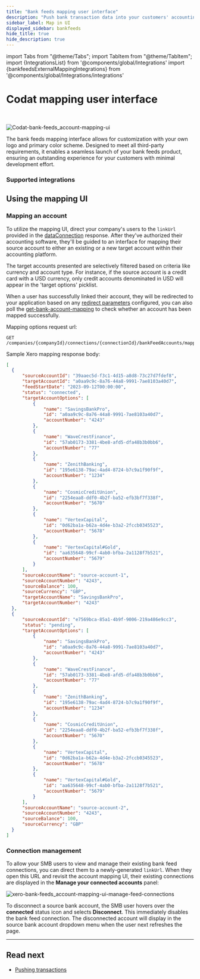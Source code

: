 ```yaml
---
title: "Bank feeds mapping user interface"
description: "Push bank transaction data into your customers' accounting platforms with an automated feed."
sidebar_label: Map in UI
displayed_sidebar: bankfeeds
hide_title: true
hide_description: true
---
```


import Tabs from "@theme/Tabs";
import TabItem from "@theme/TabItem";
import {IntegrationsList} from '@components/global/Integrations'
import {bankfeedsExternalMappingIntegrations} from '@components/global/Integrations/integrations'

# Codat mapping user interface

<br/>

![Codat-bank-feeds_account-mapping-ui](/img/bank-feeds/mappingUi.png "Codat-provided account mapping UI")

The bank feeds mapping interface allows for customization with your own logo and primary color scheme. Designed to meet all third-party requirements, it enables a seamless launch of your bank feeds product, ensuring an outstanding experience for your customers with minimal development effort.

### Supported integrations

<IntegrationsList integrations={bankfeedsExternalMappingIntegrations}/>


## Using the mapping UI
### Mapping an account

To utilize the mapping UI, direct your company's users to the `linkUrl` provided in the [dataConnection](/bank-feeds/setup#creating-a-data-connection) response. After they've authorized their accounting software, they'll be guided to an interface for mapping their source account to either an existing or a new target account within their accounting platform.

The target accounts presented are selectively filtered based on criteria like currency and account type. For instance, if the source account is a credit card with a USD currency, only credit accounts denominated in USD will appear in the 'target options' picklist.

When a user has successfully linked their account, they will be redirected to your application based on any [redirect parameters](/auth-flow/customize/set-up-redirects) configured, you can also poll the [get-bank-account-mapping](/bank-feeds-api#/operations/get-bank-account-mapping) to check whether an account has been mapped successfully.

<Tabs>

  <TabItem value="request-url" label="Request Url">
  Mapping options request url:

```http
GET /companies/{companyId}/connections/{connectionId}/bankFeedAccounts/mapping
```
    
  </TabItem >

  <TabItem value="response-body" label="Response Body">
  Sample Xero mapping response body:

  ```json
  [
	{
		"sourceAccountId": "39aaec5d-f3c1-4d15-a8d8-73c27d7fdef8",
		"targetAccountId": "a0aa9c9c-8a76-44a8-9991-7ae8103a40d7",
		"feedStartDate": "2023-09-12T00:00:00",
		"status": "connected",
		"targetAccountOptions": [
			{
				"name": "SavingsBankPro",
				"id": "a0aa9c9c-8a76-44a8-9991-7ae8103a40d7",
				"accountNumber": "4243"
			},
			{
				"name": "WaveCrestFinance",
				"id": "57ab0173-3381-4be8-afd5-dfa48b3b0bb6",
				"accountNumber": "77"
			},
			{
				"name": "ZenithBanking",
				"id": "195e6138-79ac-4ad4-8724-b7c9a1f90f9f",
				"accountNumber": "1234"
			},
			{
				"name": "CosmicCreditUnion",
				"id": "2254eaa8-ddf0-4b2f-ba52-efb3bf7f338f",
				"accountNumber": "5670"
			},
			{
				"name": "VertexCapital",
				"id": "0d62ba1a-b62a-4d4e-b3a2-2fccb0345523",
				"accountNumber": "5678"
			},
			{
				"name": "VertexCapital#Gold",
				"id": "aa635648-99cf-4ab0-bfba-2a1128f7b521",
				"accountNumber": "5679"
			}
		],
		"sourceAccountName": "source-account-1",
		"sourceAccountNumber": "4243",
		"sourceBalance": 100,
		"sourceCurrency": "GBP",
		"targetAccountName": "SavingsBankPro",
		"targetAccountNumber": "4243"
	},
	{
		"sourceAccountId": "e7569bca-85a1-4b9f-9006-219a486e9cc3",
		"status": "pending",
		"targetAccountOptions": [
			{
				"name": "SavingsBankPro",
				"id": "a0aa9c9c-8a76-44a8-9991-7ae8103a40d7",
				"accountNumber": "4243"
			},
			{
				"name": "WaveCrestFinance",
				"id": "57ab0173-3381-4be8-afd5-dfa48b3b0bb6",
				"accountNumber": "77"
			},
			{
				"name": "ZenithBanking",
				"id": "195e6138-79ac-4ad4-8724-b7c9a1f90f9f",
				"accountNumber": "1234"
			},
			{
				"name": "CosmicCreditUnion",
				"id": "2254eaa8-ddf0-4b2f-ba52-efb3bf7f338f",
				"accountNumber": "5670"
			},
			{
				"name": "VertexCapital",
				"id": "0d62ba1a-b62a-4d4e-b3a2-2fccb0345523",
				"accountNumber": "5678"
			},
			{
				"name": "VertexCapital#Gold",
				"id": "aa635648-99cf-4ab0-bfba-2a1128f7b521",
				"accountNumber": "5679"
			}
		],
		"sourceAccountName": "source-account-2",
		"sourceAccountNumber": "4243",
		"sourceBalance": 100,
		"sourceCurrency": "GBP"
	}
]
  ```


  </TabItem >

</Tabs>

### Connection management
To allow your SMB users to view and manage their existing bank feed connections, you can direct them to a newly-generated `linkUrl`. When they open this URL and revisit the account mapping UI, their existing connections are displayed in the **Manage your connected accounts** panel:

![xero-bank-feeds_account-mapping-ui-manage-feed-connections](/img/bank-feeds/xero-bank-feeds/xero-bank-feeds_account-mapping-ui-manage-feed-connections.png "Codat-provided account mapping UI showing several connected accounts in the bottom panel.")

To disconnect a source bank account, the SMB user hovers over the **connected** status icon and selects **Disconnect**. This immediately disables the bank feed connection. The disconnected account will display in the source bank account dropdown menu when the user next refreshes the page.


---
## Read next

* [Pushing transactions](/bank-feeds/pushing-transactions)
